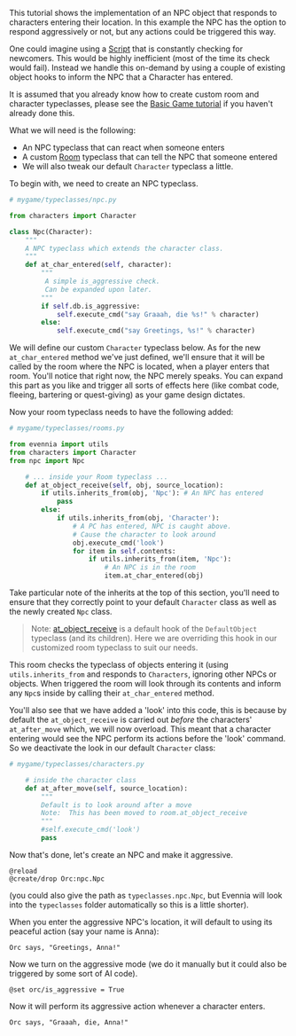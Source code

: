 [](A-tutorial-on-making-NPC's-do-things-(like-attack)-when-a-character-enters.)

This tutorial shows the implementation of an NPC object that responds to characters entering their location. In this example the NPC has the option to respond aggressively or not, but any actions could be triggered this way.

One could imagine using a [Script](Scripts.md) that is constantly checking for newcomers. This would be highly inefficient (most of the time its check would fail). Instead we handle this on-demand by using a couple of existing object hooks to inform the NPC that a Character has entered.

It is assumed that you already know how to create custom room and character typeclasses, please see the [Basic Game tutorial](https://github.com/evennia/evennia/wiki/Tutorial%20for%20basic%20MUSH%20like%20game) if you haven't already done this.

What we will need is the following: 

- An NPC typeclass that can react when someone enters
- A custom [Room](Objects.md) typeclass that can tell the NPC that someone entered
- We will also tweak our default `Character` typeclass a little. 

To begin with, we need to create an NPC typeclass.

```python
# mygame/typeclasses/npc.py

from characters import Character 

class Npc(Character):
    """
    A NPC typeclass which extends the character class.
    """
    def at_char_entered(self, character):
        """
         A simple is_aggressive check. 
         Can be expanded upon later.
        """       
        if self.db.is_aggressive:
            self.execute_cmd("say Graaah, die %s!" % character)
        else:
            self.execute_cmd("say Greetings, %s!" % character)
```

We will define our custom `Character` typeclass below. As for the new `at_char_entered` method we've just defined, we'll ensure that it will be called by the room where the NPC is located, when a player enters that room.  You'll notice that right now, the NPC merely speaks.  You can expand this part as you like and trigger all sorts of effects here (like combat code, fleeing, bartering or quest-giving) as your game design dictates.

Now your room typeclass needs to have the following added:

```python
# mygame/typeclasses/rooms.py

from evennia import utils
from characters import Character
from npc import Npc

    # ... inside your Room typeclass ...
    def at_object_receive(self, obj, source_location):
        if utils.inherits_from(obj, 'Npc'): # An NPC has entered
            pass
        else:
            if utils.inherits_from(obj, 'Character'): 
                # A PC has entered, NPC is caught above.
                # Cause the character to look around
                obj.execute_cmd('look')
                for item in self.contents:
                    if utils.inherits_from(item, 'Npc'): 
                        # An NPC is in the room
                        item.at_char_entered(obj)
```

Take particular note of the inherits at the top of this section, you'll need to ensure that they correctly point to your default `Character` class as well as the newly created `Npc` class.

> Note:  [at_object_receive](https://github.com/evennia/evennia/wiki/evennia.objects.objects#defaultroomat_object_receive) is a default hook of the `DefaultObject` typeclass (and its children). Here we are overriding this hook in our customized room typeclass to suit our needs. 

This room checks the typeclass of objects entering it (using `utils.inherits_from` and responds to `Characters`, ignoring other NPCs or objects.  When triggered the room will look through its contents and inform any `Npc`s inside by calling their `at_char_entered` method.

You'll also see that we have added a 'look' into this code, this is because by default the `at_object_receive` is carried out *before* the characters' `at_after_move` which, we will now overload.  This meant that a character entering would see the NPC perform its actions before the 'look' command. So we deactivate the look in our default `Character` class: 

```python
# mygame/typeclasses/characters.py

    # inside the character class
    def at_after_move(self, source_location):
        """
        Default is to look around after a move 
        Note:  This has been moved to room.at_object_receive
        """
        #self.execute_cmd('look')
        pass
```

Now that's done, let's create an NPC and make it aggressive.

```
@reload
@create/drop Orc:npc.Npc
```

(you could also give the path as `typeclasses.npc.Npc`, but Evennia will look into the `typeclasses` folder automatically so this is a little shorter). 

When you enter the aggressive NPC's location, it will default to using its peaceful action (say your name is Anna):

```
Orc says, "Greetings, Anna!"
```

Now we turn on the aggressive mode (we do it manually but it could also be triggered by some sort of AI code). 

```
@set orc/is_aggressive = True
```

Now it will perform its aggressive action whenever a character enters.

```
Orc says, "Graaah, die, Anna!"
```
